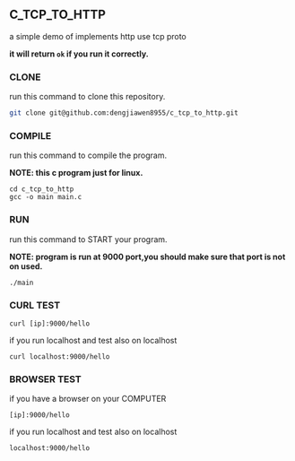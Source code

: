 ## C_TCP_TO_HTTP
a simple demo of implements http use tcp proto

**it will return `ok` if you run it correctly.**

### CLONE

run this command to clone this  repository.



```bash
git clone git@github.com:dengjiawen8955/c_tcp_to_http.git
```

### COMPILE

run this command to compile the program.

**NOTE: this c program just for linux.**

```shell
cd c_tcp_to_http
gcc -o main main.c 
```

### RUN

run this command to START your program.

**NOTE: program is run at 9000 port,you should make sure that port is not on used.**

```shell
./main
```

### CURL TEST

```shell
curl [ip]:9000/hello
```
if you run localhost and test also on localhost

```shell
curl localhost:9000/hello
```

### BROWSER TEST
if you have a browser on your COMPUTER 
```url
[ip]:9000/hello
```

if you run localhost and test also on localhost
```url
localhost:9000/hello
```
